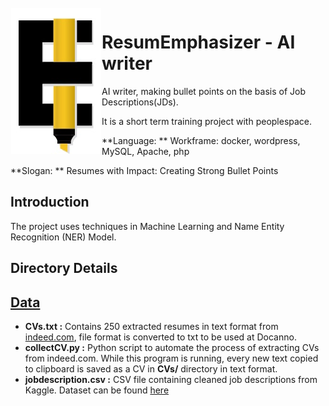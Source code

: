 <img src="https://github.com/hyun-hyang/ResumEmphasizer/blob/main/logo/logo.jpg" align="left" hspace="1" vspace="1">

# ResumEmphasizer - AI writer


AI writer, making bullet points on the basis of Job Descriptions(JDs).

It is a short term training project with peoplespace.



**Language: ** 
Workframe: docker, wordpress, MySQL, Apache, php

**Slogan: ** Resumes with Impact: Creating Strong Bullet Points


## Introduction
The project uses techniques in Machine Learning and Name Entity Recognition (NER) Model.

## Directory Details

## [Data](https://github.com/prateekguptaiiitk/Resume_Classifier/tree/develop/Data)

- **CVs.txt :** Contains 250 extracted resumes in text format from [indeed.com](https://www.indeed.com), file format is converted to txt to be used at Docanno.
- **collectCV.py :** Python script to automate the process of extracting CVs from indeed.com. While this program is running, every new text copied to clipboard is saved as a CV in **CVs/** directory in text format.
- **jobdescription.csv :** CSV file containing cleaned job descriptions from Kaggle. Dataset can be found [here](https://www.kaggle.com/c/job-salary-prediction/data)

